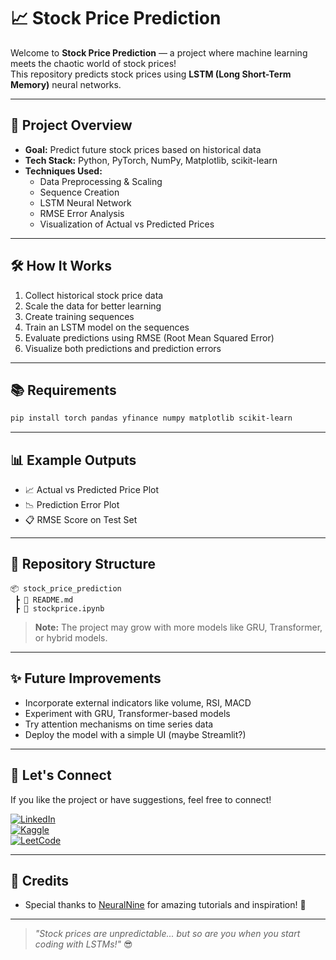 # 📈 Stock Price Prediction

Welcome to **Stock Price Prediction** — a project where machine learning meets the chaotic world of stock prices!  
This repository predicts stock prices using **LSTM (Long Short-Term Memory)** neural networks.

---

## 🚀 Project Overview

- **Goal:** Predict future stock prices based on historical data
- **Tech Stack:** Python, PyTorch, NumPy, Matplotlib, scikit-learn
- **Techniques Used:**  
  - Data Preprocessing & Scaling
  - Sequence Creation
  - LSTM Neural Network
  - RMSE Error Analysis
  - Visualization of Actual vs Predicted Prices

---

## 🛠️ How It Works

1. Collect historical stock price data
2. Scale the data for better learning
3. Create training sequences
4. Train an LSTM model on the sequences
5. Evaluate predictions using RMSE (Root Mean Squared Error)
6. Visualize both predictions and prediction errors

---

## 📚 Requirements

```bash
pip install torch pandas yfinance numpy matplotlib scikit-learn
```

---

## 📊 Example Outputs

- 📈 Actual vs Predicted Price Plot
- 📉 Prediction Error Plot
- 📋 RMSE Score on Test Set

---

## 📂 Repository Structure

```
📦 stock_price_prediction
 ┣ 📜 README.md
 ┣ 📜 stockprice.ipynb
```

> **Note:** The project may grow with more models like GRU, Transformer, or hybrid models.

---

## ✨ Future Improvements

- Incorporate external indicators like volume, RSI, MACD
- Experiment with GRU, Transformer-based models
- Try attention mechanisms on time series data
- Deploy the model with a simple UI (maybe Streamlit?)

---

## 🙌 Let's Connect

If you like the project or have suggestions, feel free to connect!  

[![LinkedIn](https://img.shields.io/badge/LinkedIn-blue?style=flat&logo=linkedin)](https://www.linkedin.com/in/rakshith-j-r-98a41368/)  
[![Kaggle](https://img.shields.io/badge/Kaggle-blue?style=flat&logo=kaggle)](https://www.kaggle.com/saitama97)  
[![LeetCode](https://img.shields.io/badge/LeetCode-orange?style=flat&logo=leetcode)](https://leetcode.com/u/saitama_97/)

---

## 📜 Credits

- Special thanks to [NeuralNine](https://www.youtube.com/c/NeuralNine) for amazing tutorials and inspiration! 🙏

---

> *"Stock prices are unpredictable... but so are you when you start coding with LSTMs!"* 😎
